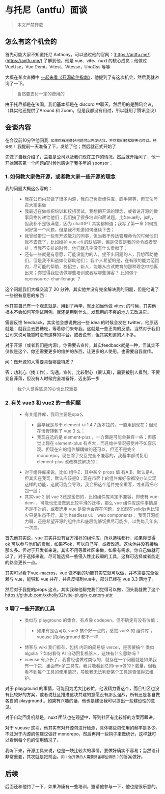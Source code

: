 # 与托尼（antfu）面谈

> 本文严禁转载

## 怎么有这个机会的

首先可能大家不知道托尼 Anthony，可以通过他的官网：[https://antfu.me/](https://antfu.me/) 了解到他。他是 vue、vite、nuxt 的核心成员；他做过VueUse，Vue Demi，Vitest，Vitesse，UnoCss 等等

大概在某次直播中 [一起来看《开源软件指南》](https://www.bilibili.com/video/BV1ds4y1c7dV/?spm_id_from=333.999.0.0)，他提到了有这次机会，然后我就咨询了一下。

> 当然要支付一定的费用的

由于托尼都是在法国，我们基本都是在 discord 中聊天，然后用的是腾讯会议，（其实他还提供了Around 和 Zoom，但是我都没有用过，所以就用了腾讯会议）

## 会谈内容

在会议前10分钟他问我: `如果你有准备好问题可以先发给我，不然我们轻松聊天也可以。待会见！` 我提前一天准备了下，发给了他；然后就正式开始了

先做了自我介绍了，主要是公司以及我们现在工作的情况。然后就开始问了，他一开始回答第一个问题的时候也感谢了我多年的 sponsor；

### 1. 如何教大家做开源，或者教大家一些开源的理念

我的问题大概这么写的：

> + 我在公司内部做了很多内源，我自己负责组件库，脚手架等，但无法号召大家来做
> + 我最近在做校招培训和校招面试，我想把开源的理念，或者说开源的做事风格传递给他们；我们搞了很多培训和面试题，比如vue的，js的，但我都不是很满意，因为 chatGPT 其实都知道；我写了第一章 如何提问好第一个问题，但是我不知道如何继续下去；
> + 我曾经带过一些有开源能力的同事，但当我不传达管理命令的时候他们就不去做了，比如维护 vue-cli 的缺陷等，但是仅仅是我的命令或者安排；当我不安排的时候，他们就几乎没有什么贡献了；
> + 还有一些就是有意愿，可能没能力的人，提不出问题的人，我想帮助他们，但是我不知道如何帮助他们；
> 我个人希望的是，在有限的能力范围内，尽可能的帮助，校招生，新人，能够从应试教育的那种理念中抽离出来；你觉得我应该做哪些培训或者写哪些博客？
> 比如做个 opensource-chanllenage ？

这个问题我们大概交流了 20 分钟，其实他并没有完全解决我的问题，但是他说了一些很有意思的东西：

他其实自己有一个观念就是，用到了再学，就比如当他做 vitest 的时候，其实他根本不会如何写测试用例。就还是用到什么，发现用的不爽的地方去改进它。

需要反馈 feedback，其实他会想说做出一些 idea 的时候会发在 twitter，他原话就是：就我会去要糖吃，等着你们来夸我。这就是一些正向的反馈。当然对于我们公司来说可能暂时没有这样的平台。或者说有，但其实知道的人不多。

对于开源（或者我们是内源），你需要去宣传，其实feedback就是一种，但其实不仅仅是这个，你还需要更多的维护的东西，让更多的人使用。也需要自我宣传。

问：做开源的人需要具备哪些特质？

答：功利心（找工作），沟通，宣传，比较耐心（很认真），需要被别人看到，不要妄自菲薄，但没有人时候完全准备好，迈出第一步

> 我个人觉得感恩的心也比较重要

### 2. 有关 vue3 和 vue2 的一些问题

> + 有关组件库，我司主要是spa么
> > + 最早我是基于 element-ui 1.4.7 版本拉的，一直用到现在；但现在慢慢转到了 vue 3 么；
> > + 我现在选的是 element-plus ，一方面是可能会兼容一些；但感觉上现在 element-plus 有点大，而且维护情况感觉并不如容乐观。但现在它的组件解耦做的还可以，但还不是完全monorepo，现在除了交互完全不兼容的，我基本都试复用 element-plus 改改样式解决的；
> + 对于组件库来说，比如 组件Z，其中某个 props 值 有A,B，默认是A，但其实在我司，默认应该是B；现在市面上的组件库好像都没办法实现这样的功能，这就可能会导致，我会把这个组件完全重写，或者再把它包一层；
> + 其实vue 2 到 vue 3还是蛮伤的，比如组件库肯定不兼容，即使有 vue-demi ，可能也无法做到比较平滑的迁移，那么 vue 组件库这件事情是不是不对的，或者选用 vue 是否也会存在问题，比如现在solidjs也比较火只是生态不行。其他 headless ui、 web components；
> 我司开源能力弱，还是希望开源的组件库和底层能够切换尽可能少，以免每几年出一次血。

首先他其实说，vue 其实并没有官方推荐的组件库，所以选啥都行，如果你觉得ok 可以参与他们的贡献，如果不ok，可以自己写，或者改造。这块他并没有接触那么多。但对于开发者来说，其实不用等着社区来做，如果有需求，你自己做就可以了。对于选择来说，尽可能选择一些侵入性比较弱的工具，这样可选择或者能走的路会更长一点。

其实可以看下[vue-macros](https://github.com/sxzz/vue-macros)，vue 做不到的功能其实它就可以做，并不需要完全依赖与 vue，能够和 vue 共存，并且反哺到vue中，部分已经在 vue 3.3 落地了。

然后对于我提的props 这点，其实我和他聊完我们觉得可以做，回头我就做了这个 <https://github.com/xxholly32/vite-plugin-custom-attr>

### 3 聊了一些开源的工具

> + 类似与 playground 的集合，有点像 codepen。但不确定有没有价值；
> > + 如果有是否可以 vue3 搞个好一点的，感觉 vue3 的 组件库 ，vueuse 的playground 都不一样
> + 博客与 wiki 我们都有，包括 内网的简易版 vercel，是否要搞个 类似 algolia ？如何看待 AI 自动回复机器人，这块有什么思路吗？
> + vueuse 有点长了，我曾经也做过类似的，就存在一个问题就是如果我有一个包，里面有n多工具库，我只能看到总的npm包的下载量，但我看不到每个工具的使用情况，导致我无法判断某个工具是否值得去维护。


对于 playground 的事情，可能因为尤大比较忙，他没精力管这个，而且社区也没有比较好的方案，或者说社区推进这块共建的意愿没有那么强烈，所有还是各自做各自的 playground 。如果有兴趣的话，他也是建议我可以提出一些建设性的意见。

对于自动回复机器是，nuxt 团队也在观望中，等到社区有比较好的方案再跟进。

对于 vueuse 这块，他其实有对开源包进行检测，具体哪些包使用的频率是多少。不过对于内源的包建议做好 monorepo，然后再用一些钩子来做统计，这样就可以看到每个包的使用情况了。

我听下来，开源工具来说，也是一块比较大的事情。要做好确实不容易；当然设计非常重要，其次就是把前面，`问：做开源的人需要具备哪些特质？`的答案做好。

## 后续

后面还和他约了一下，如果海康有一些培训，邀请他参与一下，他也是很乐意的。